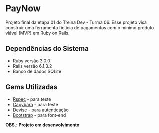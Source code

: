 
# PayNow
Projeto final da etapa 01 do Treina Dev - Turma 06. Esse projeto visa construir uma ferramenta fictícia de pagamentos com o minímo produto viável (MVP) em Ruby on Rails.


## Dependências do Sistema
 * Ruby versão 3.0.0
 * Rails versão 6.1.3.2 
 * Banco de dados SQLite


## Gems Utilizadas
 - [Rspec](https://relishapp.com/rspec/rspec-rails/v/5-0/docs/gettingstarted) - para teste
 - [Capybara](https://rubydoc.info/github/teamcapybara/capybara) - para teste
 - [Devise](https://github.com/heartcombo/devise) - para autenticação
 - [Bootstrap](https://getbootstrap.com/) - para font-end


**OBS.: Projeto em desenvolvimento**
